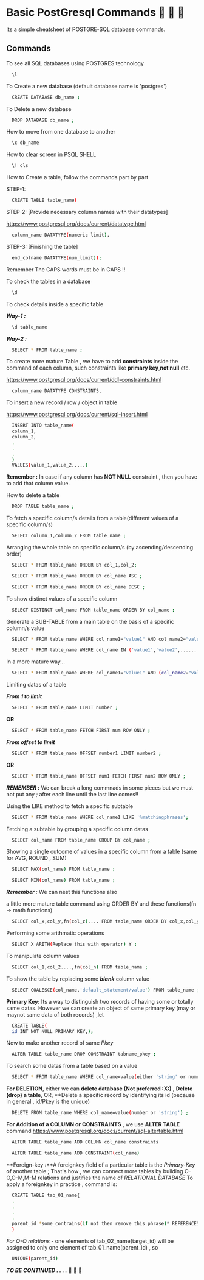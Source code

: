 
# Basic PostGresql Commands :elephant: :elephant: :elephant:

Its a simple cheatsheet of POSTGRE-SQL database commands.


## Commands

To see all SQL databases using POSTGRES technology

```bash
  \l
```

To Create a new database (default database name is 'postgres')

```bash
  CREATE DATABASE db_name ;
```
To Delete a new database 

```bash
  DROP DATABASE db_name ;
```
How to move from one database to another

```bash
  \c db_name 
```
How to clear screen in PSQL SHELL

```bash
  \! cls
```

How to Create a table, follow the commands part by part

STEP-1:
```bash
  CREATE TABLE table_name(
```
STEP-2: [Provide necessary column names with their datatypes]

https://www.postgresql.org/docs/current/datatype.html

```bash
  column_name DATATYPE(numeric limit),
```
STEP-3: [Finishing the table]
```bash
  end_colname DATATYPE(num_limit));
```
Remember The CAPS words must be in CAPS !!

To check the tables in a database
```bash
  \d
```
To check details inside a specific table

***Way-1 :***
```bash
  \d table_name
```
***Way-2 :***
```bash
  SELECT * FROM table_name ;
```

To create more mature Table , we have to add **constraints** inside the command of each column,
such constraints like **primary key**,**not null** etc.

https://www.postgresql.org/docs/current/ddl-constraints.html
```bash
  column_name DATATYPE CONSTRAINTS,
```
To insert a new record / row / object in table

https://www.postgresql.org/docs/current/sql-insert.html

```bash
  INSERT INTO table_name(
  column_1,
  column_2,
  .
  .
  .
  )
  VALUES(value_1,value_2.....)
```
**Remember :** In case if any column has **NOT NULL** constraint , then you have to add that column value.

How to delete a table

```bash
  DROP TABLE table_name ;
```
To fetch a specific column/s details from a table(different values of a specific column/s)

```bash
  SELECT column_1,column_2 FROM table_name ;
```

Arranging the whole table on  specific column/s (by ascending/descending order)

```bash
  SELECT * FROM table_name ORDER BY col_1,col_2;
```
```bash
  SELECT * FROM table_name ORDER BY col_name ASC ;
```
```bash
  SELECT * FROM table_name ORDER BY col_name DESC ;
```

To show distinct values of a specific column

```bash
  SELECT DISTINCT col_name FROM table_name ORDER BY col_name ;
```

Generate a SUB-TABLE from a main table on the basis of a specific column/s value

```bash
  SELECT * FROM table_name WHERE col_name1="value1" AND col_name2="value2" ;
```
```bash
  SELECT * FROM table_name WHERE col_name IN ('value1','value2',.......) ;
```

In a more mature way...

```bash
  SELECT * FROM table_name WHERE col_name1="value1" AND (col_name2="value2" OR col_name3="value3) ;
```

Limiting datas of a table

***From 1 to limit***
```bash
  SELECT * FROM table_name LIMIT number ;
```

**OR**

```bash
  SELECT * FROM table_name FETCH FIRST num ROW ONLY ;
```
***From offset to limit***

```bash
  SELECT * FROM table_name OFFSET number1 LIMIT number2 ;
```

**OR**

```bash
  SELECT * FROM table_name OFFSET num1 FETCH FIRST num2 ROW ONLY ;
```
***REMEMBER :*** We can break a long commnads in some pieces but we must not put any *;* after each line until the last line comes!!

Using the LIKE method to fetch a specific subtable

```bash
  SELECT * FROM table_name WHERE col_name1 LIKE '%matchingphrases';
```
Fetching a subtable by grouping a specific column datas

```bash
  SELECT col_name FROM table_name GROUP BY col_name ;
```
Showing a single outcome of values in a specific column from a table (same for AVG, ROUND , SUM)

```bash
  SELECT MAX(col_name) FROM table_name ;
```

```bash
  SELECT MIN(col_name) FROM table_name ;
```
***Remember :*** We can nest this functions also

a little more mature table command using ORDER BY and these functions(fn -> math functions)

```bash
  SELECT col_x,col_y,fn(col_z).... FROM table_name ORDER BY col_x,col_y ;
```
Performing some arithmatic operations

```bash
  SELECT X ARITH(Replace this with operator) Y ;
```
To manipulate column values

```bash
  SELECT col_1,col_2....,fn(col_n) FROM table_name ;
```

To show the table by replacing some ***blank*** column value

```bash
  SELECT COALESCE(col_name,'default_statement/value') FROM table_name ;
```

**Primary Key:** Its a way to distinguish two records of having some or totally same datas. However we can create an object of same primary key (may or maynot same data of both records) ,let

```bash
  CREATE TABLE(
  id INT NOT NULL PRIMARY KEY,);
```
Now to make another record of same *Pkey*

```bash
  ALTER TABLE table_name DROP CONSTRAINT tabname_pkey ;
```

To search some datas from a table based on a value

```bash
  SELECT * FROM table_name WHERE col_name=value(either 'string' or numeric according to datatype)
```
**For DELETION**, either we can **delete database (Not preferred :X:)** , **Delete (drop) a table**, OR,
**Delete a specific record by identifying its id (because in general , id/Pkey is the unique)

```bash
  DELETE FROM table_name WHERE col_name=value(number or 'string') ;
```
**For Addition of a COLUMN or CONSTRAINTS** , we use **ALTER TABLE** command
https://www.postgresql.org/docs/current/sql-altertable.html

```bash
  ALTER TABLE table_name ADD COLUMN col_name constraints
```
```bash
  ALTER TABLE table_name ADD CONSTRAINT(col_name)
```
**Foreign-key :**A foreignkey field of a particular table is the *Primary-Key* of another table ; That's how , we can connect more tables by building O-O,O-M,M-M relations
and justifies the name of *RELATIONAL DATABASE*
To apply a foreignkey in practice , command is:

```bash
  CREATE TABLE tab_01_name{
  .
  .
  .
  .
  parent_id *some_contrains(if not then remove this phrase)* REFERENCES tab_02_name(target_id)
  }
```
*For O-O relations* - one elements of tab_02_name(target_id) will be assigned to only one element of tab_01_name(parent_id) , so

```bash
  UNIQUE(parent_id)
```



***TO BE CONTINUED . . . .*** :elephant: :elephant: :elephant:
